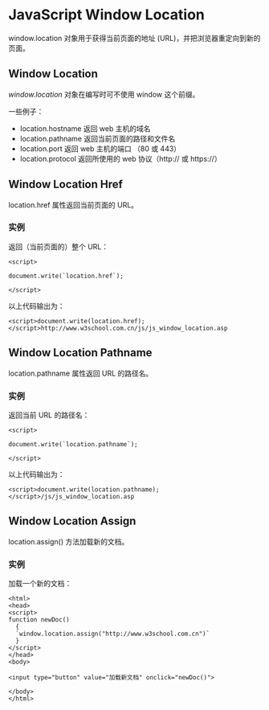 
# JavaScript Window Location




window.location 对象用于获得当前页面的地址 (URL)，并把浏览器重定向到新的页面。

## Window Location

_window.location_ 对象在编写时可不使用 window 这个前缀。

一些例子：

*   location.hostname 返回 web 主机的域名
*   location.pathname 返回当前页面的路径和文件名
*   location.port 返回 web 主机的端口 （80 或 443）
*   location.protocol 返回所使用的 web 协议（http:// 或 https://）

## Window Location Href

location.href 属性返回当前页面的 URL。

### 实例

返回（当前页面的）整个 URL：

```
<script>

document.write(`location.href`);

</script>

```

以上代码输出为：

```
<script>document.write(location.href);</script>http://www.w3school.com.cn/js/js_window_location.asp
```

## Window Location Pathname

location.pathname 属性返回 URL 的路径名。

### 实例

返回当前 URL 的路径名：

```
<script>

document.write(`location.pathname`);

</script>

```

以上代码输出为：

```
<script>document.write(location.pathname);</script>/js/js_window_location.asp
```

## Window Location Assign

location.assign() 方法加载新的文档。

### 实例

加载一个新的文档：

```
<html>
<head>
<script>
function newDoc()
  {
  `window.location.assign("http://www.w3school.com.cn")`
  }
</script>
</head>
<body>

<input type="button" value="加载新文档" onclick="newDoc()">

</body>
</html>

```






